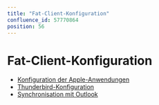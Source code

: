 ```yaml
---
title: "Fat-Client-Konfiguration"
confluence_id: 57770864
position: 56
---
```

# Fat-Client-Konfiguration


- [Konfiguration der Apple-Anwendungen](/old/Guide_de_l_utilisateur/Configuration_des_clients_lourds/Configuration_des_applications_Apple/)
- [Thunderbird-Konfiguration](/old/Guide_de_l_utilisateur/Configuration_des_clients_lourds/Configuration_de_Thunderbird/)
- [Synchronisation mit Outlook](/old/Guide_de_l_utilisateur/Configuration_des_clients_lourds/Synchronisation_avec_Outlook/)


